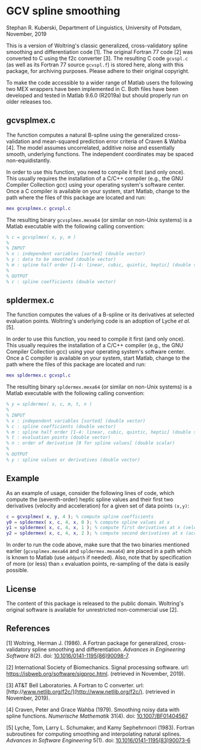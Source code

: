# GCV spline smoothing

Stephan R. Kuberski, Department of Linguistics, University of Potsdam,
November, 2019

This is a version of Woltring's classic generalized, cross-validatory spline
smoothing and differentiation code [1]. The original Fortran 77 code [2] was
converted to C using the f2c converter [3]. The resulting C code `gcvspl.c` (as
well as its Fortran 77 source `gcvspl.f`) is stored here, along with this
package, for archiving purposes. Please adhere to their original copyright.

To make the code accessible to a wider range of Matlab users the following two
MEX wrappers have been implemented in C. Both files have been developed and
tested in Matlab 9.6.0 (R2019a) but should properly run on older releases too.

## gcvsplmex.c

The function computes a natural B-spline using the generalized cross-validation
and mean-squared prediction error criteria of Craven & Wahba [4]. The model
assumes uncorrelated, additive noise and essentially smooth, underlying
functions. The independent coordinates may be spaced non-equidistantly.

In order to use this function, you need to compile it first (and only once).
This usually requires the installation of a C/C++ compiler (e.g., the GNU
Compiler Collection gcc) using your operating system's software center. Once a
C compiler is available on your system, start Matlab, change to the path where
the files of this package are located and run:

~~~matlab
mex gcvsplmex.c gcvspl.c
~~~

The resulting binary `gcvsplmex.mexa64` (or similar on non-Unix systems) is a
Matlab executable with the following calling convention:

~~~matlab
% c = gcvsplmex( x, y, m )
% 
% INPUT
% x : independent variables [sorted] (double vector)
% y : data to be smoothed (double vector)
% m : spline half order [1-4: linear, cubic, quintic, heptic] (double scalar)
%
% OUTPUT
% c : spline coefficients (double vector)
~~~

## spldermex.c

The function computes the values of a B-spline or its derivatives at selected
evaluation points. Woltring's underlying code is an adoption of Lyche *et al.*
[5].

In order to use this function, you need to compile it first (and only once).
This usually requires the installation of a C/C++ compiler (e.g., the GNU
Compiler Collection gcc) using your operating system's software center. Once a
C compiler is available on your system, start Matlab, change to the path where
the files of this package are located and run:

~~~matlab
mex spldermex.c gcvspl.c
~~~

The resulting binary `spldermex.mexa64` (or similar on non-Unix systems) is a
Matlab executable with the following calling convention:

~~~matlab
% y = spldermex( x, c, m, t, n )
%
% INPUT
% x : independent variables [sorted] (double vector)
% c : spline coefficients (double vector)
% m : spline half order [1-4: linear, cubic, quintic, heptic] (double scalar)
% t : evaluation points (double vector)
% n : order of derivative [0 for spline values] (double scalar)
%
% OUTPUT
% y : spline values or derivatives (double vector)
~~~

## Example

As an example of usage, consider the following lines of code, which compute the
(seventh-order) heptic spline values and their first two derivatives (velocity
and acceleration) for a given set of data points `(x,y)`:

~~~matlab
c = gcvsplmex( x, y, 4 ); % compute spline coefficients
y0 = spldermex( x, c, 4, x, 0 ); % compute spline values at x
y1 = spldermex( x, c, 4, x, 1 ); % compute first derivatives at x (velocity)
y2 = spldermex( x, c, 4, x, 2 ); % compute second derivatives at x (acceleration)
~~~

In order to run the code above, make sure that the two binaries mentioned
earlier (`gcvsplmex.mexa64` and `spldermex.mexa64`) are placed in a path which
is known to Matlab (use `addpath` if needed). Also, note that by specification
of more (or less) than `x` evaluation points, re-sampling of the data is easily
possible.

## License

The content of this package is released to the public domain. Woltring's
original software is available for unrestricted non-commercial use [2].

## References

[1] Woltring, Herman J. (1986). A Fortran package for generalized,
cross-validatory spline smoothing and differentiation. *Advances in Engineering
Software* 8(2). doi:
[10.1016/0141-1195(86)90098-7](https://doi.org/10.1016/0141-1195(86)90098-7).

[2] International Society of Biomechanics. Signal processing software. url:
[https\://isbweb.org/software/sigproc.html](https://isbweb.org/software/sigproc.html).
(retrieved in November, 2019).

[3] AT&T Bell Laboratories. A Fortran to C converter. url:
[http\://www.netlib.org/f2c/](http://www.netlib.org/f2c/). (retrieved in
November, 2019).

[4] Craven, Peter and Grace Wahba (1979). Smoothing noisy data with spline
functions. *Numerische Mathematik* 31(4). doi:
[10.1007/BF01404567](https://doi.org/10.1007/BF01404567)

[5] Lyche, Tom, Larry L. Schumaker, and Kamy Sephehrnoori (1983). Fortran
subroutines for computing smoothing and interpolating natural splines.
*Advances in Software Engineering* 5(1). doi:
[10.1016/0141-1195(83)90073-6](https://doi.org/10.1016/0141-1195(83)90073-6)

